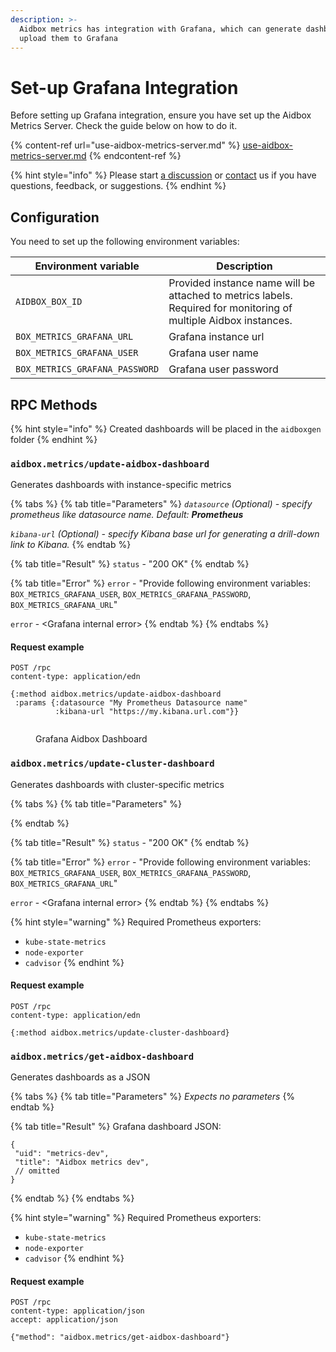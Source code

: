 ```yaml
---
description: >-
  Aidbox metrics has integration with Grafana, which can generate dashboards and
  upload them to Grafana
---
```


# Set-up Grafana Integration

Before setting up Grafana integration, ensure you have set up the Aidbox Metrics Server. Check the guide below on how to do it.

{% content-ref url="use-aidbox-metrics-server.md" %}
[use-aidbox-metrics-server.md](use-aidbox-metrics-server.md)
{% endcontent-ref %}

{% hint style="info" %}
Please start [a discussion](https://github.com/Aidbox/Issues/discussions) or [contact](../../../../overview/contact-us.md) us if you have questions, feedback, or suggestions.
{% endhint %}

## Configuration

You need to set up the following environment variables:

| Environment variable           | Description                                                                                                      |
| ------------------------------ | ---------------------------------------------------------------------------------------------------------------- |
| `AIDBOX_BOX_ID`                | Provided instance name will be attached to metrics labels. Required for monitoring of multiple Aidbox instances. |
| `BOX_METRICS_GRAFANA_URL`      | Grafana instance url                                                                                             |
| `BOX_METRICS_GRAFANA_USER`     | Grafana user name                                                                                                |
| `BOX_METRICS_GRAFANA_PASSWORD` | Grafana user password                                                                                            |

## RPC Methods

{% hint style="info" %}
Сreated dashboards will be placed in the `aidboxgen` folder
{% endhint %}

### `aidbox.metrics/update-aidbox-dashboard`

Generates dashboards with instance-specific metrics

{% tabs %}
{% tab title="Parameters" %}
_`datasource` (Optional) - specify prometheus like datasource name. Default: **Prometheus**_

_`kibana-url` (Optional) - specify Kibana base url for generating a drill-down link to Kibana._
{% endtab %}

{% tab title="Result" %}
`status` - "200 OK"
{% endtab %}

{% tab title="Error" %}
`error` - "Provide following environment variables: `BOX_METRICS_GRAFANA_USER`, `BOX_METRICS_GRAFANA_PASSWORD`, `BOX_METRICS_GRAFANA_URL`"

`error` - \<Grafana internal error>
{% endtab %}
{% endtabs %}

#### Request example

```http
POST /rpc
content-type: application/edn

{:method aidbox.metrics/update-aidbox-dashboard
 :params {:datasource "My Prometheus Datasource name"
          :kibana-url "https://my.kibana.url.com"}}
```

<figure><img src="../../../../.gitbook/assets/05226a22-ad04-4ae4-9252-af88c686bd84.png" alt=""><figcaption><p>Grafana Aidbox Dashboard</p></figcaption></figure>

### `aidbox.metrics/update-cluster-dashboard`

Generates dashboards with cluster-specific metrics

{% tabs %}
{% tab title="Parameters" %}

{% endtab %}

{% tab title="Result" %}
`status` - "200 OK"
{% endtab %}

{% tab title="Error" %}
`error` - "Provide following environment variables: `BOX_METRICS_GRAFANA_USER`, `BOX_METRICS_GRAFANA_PASSWORD`, `BOX_METRICS_GRAFANA_URL`"

`error` - \<Grafana internal error>
{% endtab %}
{% endtabs %}

{% hint style="warning" %}
Required Prometheus exporters:

* `kube-state-metrics`
* `node-exporter`
* `cadvisor`
{% endhint %}

#### Request example

```http
POST /rpc
content-type: application/edn

{:method aidbox.metrics/update-cluster-dashboard}
```

### `aidbox.metrics/get-aidbox-dashboard`

Generates dashboards as a JSON

{% tabs %}
{% tab title="Parameters" %}
_Expects no parameters_
{% endtab %}

{% tab title="Result" %}
Grafana dashboard JSON:

```
{
 "uid": "metrics-dev",
 "title": "Aidbox metrics dev",
 // omitted
}
```
{% endtab %}
{% endtabs %}

{% hint style="warning" %}
Required Prometheus exporters:

* `kube-state-metrics`
* `node-exporter`
* `cadvisor`
{% endhint %}

#### Request example

```http
POST /rpc
content-type: application/json
accept: application/json

{"method": "aidbox.metrics/get-aidbox-dashboard"}
```
